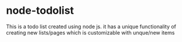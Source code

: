# node-todolist

This is a todo list created using node js.
it has a unique functionality of creating new lists/pages which  is customizable with unque/new items
